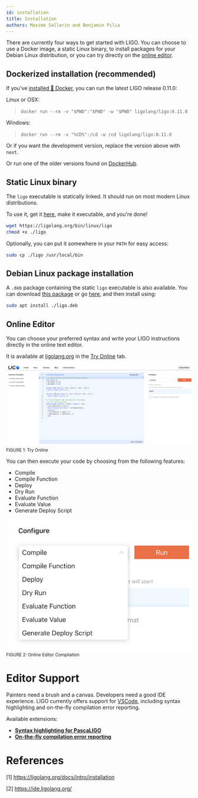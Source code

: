 ```yaml
---
id: installation
title: Installation
authors: Maxime Sallerin and Benjamin Pilia
---
```


There are currently four ways to get started with LIGO. You can choose to use a Docker image, a static Linux binary, to install packages for your Debian Linux distribution, or you can try directly on the [online editor](https://ide.ligolang.org/).

## Dockerized installation (recommended)
If you've [installed 🐳 Docker](https://docs.docker.com/install/), you can run the latest LIGO release 0.11.0:

Linux or OSX:
> `docker run --rm -v "$PWD":"$PWD" -w "$PWD" ligolang/ligo:0.11.0`

Windows:
> `docker run --rm -v "%CD%":/cd -w /cd ligolang/ligo:0.11.0`

Or if you want the development version, replace the version above with `next`.

Or run one of the older versions found on [DockerHub](https://hub.docker.com/r/ligolang/ligo/tags).

## Static Linux binary

The `ligo` executable is statically linked. It should run on most modern Linux distributions.

To use it, get it [here](https://ligolang.org/bin/linux/ligo), make it executable, and you're done!

```zsh
wget https://ligolang.org/bin/linux/ligo
chmod +x ./ligo
```

Optionally, you can put it somewhere in your `PATH` for easy access:

```zsh
sudo cp ./ligo /usr/local/bin
```

## Debian Linux package installation

A `.deb` package containing the static `ligo` executable is also available.
You can download [this package](https://ligolang.org/deb/ligo.deb) or go [here](https://gitlab.com/ligolang/ligo/-/releases), and then install using:

```zsh
sudo apt install ./ligo.deb
```

## Online Editor

You can choose your preferred syntax and write your LIGO instructions directly in the online text editor.

It is available at [ligolang.org](https://ligolang.org/) in the [Try Online](https://ide.ligolang.org/) tab.

![](../../static/img/ligo/screenshot_online_editor.png)
<small className="figure">FIGURE 1: Try Online</small>

You can then execute your code by choosing from the following features:
- Compile
- Compile Function
- Deploy
- Dry Run
- Evaluate Function
- Evaluate Value
- Generate Deploy Script

![](../../static/img/ligo/screenshot_online_editor_compilation.png)
<small className="figure">FIGURE 2: Online Editor Compilation </small>

# Editor Support
Painters need a brush and a canvas. Developers need a good IDE experience. LIGO currently offers support for [VSCode](https://code.visualstudio.com), including syntax highlighting and on-the-fly compilation error reporting.

Available extensions:
- **[Syntax highlighting for PascaLIGO](https://marketplace.visualstudio.com/items?itemName=LigoLang.pascaligo-vscode)**
- **[On-the-fly compilation error reporting](https://marketplace.visualstudio.com/items?itemName=Ligo.ligo-tools)**

# References

[1] https://ligolang.org/docs/intro/installation

[2] https://ide.ligolang.org/